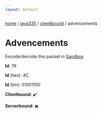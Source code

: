 ```yaml
---
layout: default
---
```


[home](/)  /  [java335](/protocol/java335)  /  [clientbound](/protocol/java335/clientbound)  /  advencements

# Advencements

Encode/decode this packet in [Sandbox](../../../sandbox/java335#Clientbound.Advencements)

**Id**: 76

**Id** (hex): 4C

**Id** (bin): 01001100

**Clientbound**: ✔️

**Serverbound**: ✖️
